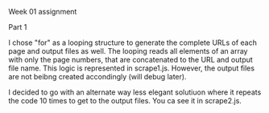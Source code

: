 Week 01 assignment

Part 1

I chose "for" as a looping structure to generate the complete URLs of each page and output files as well. The looping reads all elements of an array with only the page numbers, that are concatenated
to the URL and output file name. This logic is represented in scrape1.js. However, the output files are not beibng created accondingly (will debug later).

I decided to go with an alternate way less elegant solutiuon where it repeats the code 10 times to get to the output files. You ca see it in scrape2.js.
